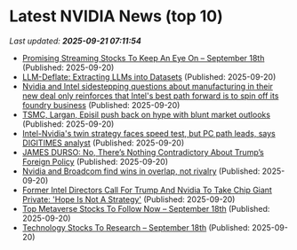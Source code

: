 # Latest NVIDIA News (top 10)
_Last updated: **2025-09-21 07:11:54**_

- [Promising Streaming Stocks To Keep An Eye On – September 18th](https://www.etfdailynews.com/2025/09/20/promising-streaming-stocks-to-keep-an-eye-on-september-18th/) (Published: 2025-09-20)
- [LLM-Deflate: Extracting LLMs into Datasets](https://www.scalarlm.com/blog/llm-deflate-extracting-llms-into-datasets/) (Published: 2025-09-20)
- [Nvidia and Intel sidestepping questions about manufacturing in their new deal only reinforces that Intel's best path forward is to spin off its foundry business](https://biztoc.com/x/0c061b9ea4729296) (Published: 2025-09-20)
- [TSMC, Largan, Episil push back on hype with blunt market outlooks](https://www.digitimes.com/news/a20250919PD226/tsmc-market-sic-episil-nvidia.html) (Published: 2025-09-20)
- [Intel-Nvidia's twin strategy faces speed test, but PC path leads, says DIGITIMES analyst](https://www.digitimes.com/news/a20250919VL203/nvidia-intel-gpu-cpu-packaging.html) (Published: 2025-09-20)
- [JAMES DURSO: No, There’s Nothing Contradictory About Trump’s Foreign Policy](https://dailycaller.com/2025/09/20/opinion-no-theres-nothing-contradictory-about-trumps-foreign-policy-james-durso/) (Published: 2025-09-20)
- [Nvidia and Broadcom find wins in overlap, not rivalry](https://www.digitimes.com/news/a20250918PD239/broadcom-nvidia-ethernet-asic-chips.html) (Published: 2025-09-20)
- [Former Intel Directors Call For Trump And Nvidia To Take Chip Giant Private: 'Hope Is Not A Strategy'](https://biztoc.com/x/f39f2b3053066c4b) (Published: 2025-09-20)
- [Top Metaverse Stocks To Follow Now – September 18th](https://www.etfdailynews.com/2025/09/20/top-metaverse-stocks-to-follow-now-september-18th/) (Published: 2025-09-20)
- [Technology Stocks To Research – September 18th](https://www.etfdailynews.com/2025/09/20/technology-stocks-to-research-september-18th/) (Published: 2025-09-20)
